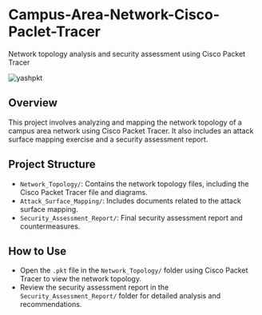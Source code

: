 # Campus-Area-Network-Cisco-Paclet-Tracer
Network topology analysis and security assessment using Cisco Packet Tracer

![yashpkt](https://github.com/user-attachments/assets/8a947be6-a917-4983-b426-6fa4b31ba2d3)


## Overview
This project involves analyzing and mapping the network topology of a campus area network using Cisco Packet Tracer. It also includes an attack surface mapping exercise and a security assessment report.

## Project Structure
- `Network_Topology/`: Contains the network topology files, including the Cisco Packet Tracer file and diagrams.
- `Attack_Surface_Mapping/`: Includes documents related to the attack surface mapping.
- `Security_Assessment_Report/`: Final security assessment report and countermeasures.

## How to Use
- Open the `.pkt` file in the `Network_Topology/` folder using Cisco Packet Tracer to view the network topology.
- Review the security assessment report in the `Security_Assessment_Report/` folder for detailed analysis and recommendations.
